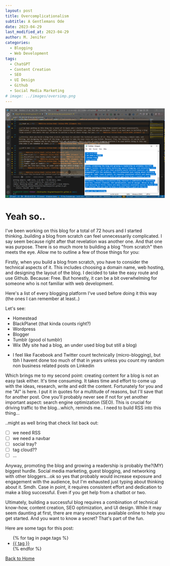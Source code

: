 ```yaml
---
layout: post
title: Overcomplicationalism
subtitle: A Gentlemans Ode 
date: 2023-04-29
last_modified_at: 2023-04-29
author: M. Jenifer
categories:
  - Blogging
  - Web Development
tags:
  - ChatGPT
  - Content Creation
  - SEO
  - UI Design
  - Github
  - Social Media Marketing
# image: ../images/oversimp.png
---
```


<link rel="stylesheet" type="text/css" href="./_css/styles.css">

<img src="../images/oversimp.png">

<h1>Yeah so..</h1>

<p>I've been working on this blog for a total of 72 hours and I started thinking..building a blog from scratch can feel unnecessarily complicated. I say seem because right after that revelation was another one. And that one was purpose. There is so much more to building a blog "from scratch" then meets the eye. Allow me to outline a few of those things for you:</p>

<p>Firstly, when you build a blog from scratch, you have to consider the technical aspects of it. This includes choosing a domain name, web hosting, and designing the layout of the blog. I decided to take the easy route and use Github. Because: Free. But honestly, it can be a bit overwhelming for someone who is not familiar with web development.</p>

<p>Here's a list of every blogging platform I've used before doing it this way (the ones I can remember at least..)</p>

<p>Let's see: </p>

<ul>
  <li>Homestead</li>
  <li>BlackPlanet (that kinda counts right?)</li>
  <li>Wordpress</li>
  <li>Blogger</li>
  <li>Tumblr (good ol tumblr)</li>
  <li>Wix (My site had a blog, an under used blog but still a blog)</li>
</ul> 

<ul>
<li>I feel like Facebook and Twitter count technically (micro-blogging), but tbh I havent done too much of that in years unless you count my random non business related posts on Linkedin</li>
</ul>


<p>Which brings me to my second point: creating content for a blog is not an easy task either. It's time consuming. It takes time and effort to come up with the ideas, research, write and edit the content. Fortunately for you and me "AI" is here. I put it in quotes for a multitude of reasons, but I'll save that for another post. One you'll probably never see if not for yet another important aspect: search engine optimization (SEO). This is crucial for driving traffic to the blog...which, reminds me.. I need to build RSS into this thing... 
</p>

<p>..might as well bring that check list back out:</p>


- [ ] we need RSS
- [ ] we need a navbar 
- [ ] social tray?
- [ ] tag cloud??
- [ ] ...

<p>Anyway, promoting the blog and growing a readership is probably the?(MY) biggest hurdle. Social media marketing, guest blogging, and networking with other bloggers...ok so yes that probably would increase exposure and engagement with the audience, but I'm exhausted just typing about thinking about it. Smdh. Case in point, it requires consistent effort and dedication to make a blog successful. Even if you get help from a chatbot or two.</p>

<p>Ultimately, building a successful blog requires a combination of technical know-how, content creation, SEO optimization, and UI design. While it may seem daunting at first, there are many resources available online to help you get started. And you want to know a secret? That's part of the fun.
</p>

<!-- <img src="../images/bloggingthehardway.png"> -->



<p>Here are some tags for this post:</p>
<ul>
{% for tag in page.tags %}
  <li><a href="/tags/{{ tag }}/">{{ tag }}</a></li>
{% endfor %}
</ul>

<p><a href="/">Back to Home</a></p>
